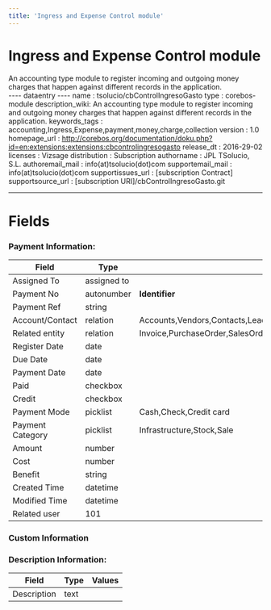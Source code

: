 ```yaml
---
title: 'Ingress and Expense Control module'
---
```


Ingress and Expense Control module
==================================

An accounting type module to register incoming and outgoing money
charges that happen against different records in the application.  
---- dataentry ---- name : tsolucio/cbControlIngresoGasto type :
corebos-module description\_wiki: An accounting type module to register
incoming and outgoing money charges that happen against different
records in the application. keywords\_tags :
accounting,Ingress,Expense,payment,money,charge,collection version : 1.0
homepage\_url :
<http://corebos.org/documentation/doku.php?id=en:extensions:extensions:cbcontrolingresogasto>
release\_dt : 2016-29-02 licenses : Vizsage distribution : Subscription
authorname : JPL TSolucio, S.L. authoremail\_mail :
info(at)tsolucio(dot)com supportemail\_mail : info(at)tsolucio(dot)com
supportissues\_url : \[subscription Contract\] supportsource\_url :
\[subscription URI\]/cbControlIngresoGasto.git

------------------------------------------------------------------------

  

Fields
======

### Payment Information:

<table>
<thead>
<tr class="header">
<th>Field</th>
<th>Type</th>
<th>Values</th>
</tr>
</thead>
<tbody>
<tr class="odd">
<td>Assigned To</td>
<td>assigned to</td>
<td></td>
</tr>
<tr class="even">
<td>Payment No</td>
<td>autonumber</td>
<td><strong>Identifier</strong></td>
</tr>
<tr class="odd">
<td>Payment Ref</td>
<td>string</td>
<td></td>
</tr>
<tr class="even">
<td>Account/Contact</td>
<td>relation</td>
<td>Accounts,Vendors,Contacts,Leads</td>
</tr>
<tr class="odd">
<td>Related entity</td>
<td>relation</td>
<td>Invoice,PurchaseOrder,SalesOrder,Quotes,Campaigns,Potentials,HelpDesk,Project,ProjectMilestone,ProjectTask,Assets,Products,Services,ServiceContracts</td>
</tr>
<tr class="even">
<td>Register Date</td>
<td>date</td>
<td></td>
</tr>
<tr class="odd">
<td>Due Date</td>
<td>date</td>
<td></td>
</tr>
<tr class="even">
<td>Payment Date</td>
<td>date</td>
<td></td>
</tr>
<tr class="odd">
<td>Paid</td>
<td>checkbox</td>
<td></td>
</tr>
<tr class="even">
<td>Credit</td>
<td>checkbox</td>
<td></td>
</tr>
<tr class="odd">
<td>Payment Mode</td>
<td>picklist</td>
<td>Cash,Check,Credit card</td>
</tr>
<tr class="even">
<td>Payment Category</td>
<td>picklist</td>
<td>Infrastructure,Stock,Sale</td>
</tr>
<tr class="odd">
<td>Amount</td>
<td>number</td>
<td></td>
</tr>
<tr class="even">
<td>Cost</td>
<td>number</td>
<td></td>
</tr>
<tr class="odd">
<td>Benefit</td>
<td>string</td>
<td></td>
</tr>
<tr class="even">
<td>Created Time</td>
<td>datetime</td>
<td></td>
</tr>
<tr class="odd">
<td>Modified Time</td>
<td>datetime</td>
<td></td>
</tr>
<tr class="even">
<td>Related user</td>
<td>101</td>
<td></td>
</tr>
</tbody>
</table>

### Custom Information

### Description Information:

<table>
<thead>
<tr class="header">
<th>Field</th>
<th>Type</th>
<th>Values</th>
</tr>
</thead>
<tbody>
<tr class="odd">
<td>Description</td>
<td>text</td>
<td></td>
</tr>
</tbody>
</table>
